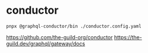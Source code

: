 # conductor

```shell
pnpx @graphql-conductor/bin ./conductor.config.yaml
```

https://github.com/the-guild-org/conductor
https://the-guild.dev/graphql/gateway/docs
